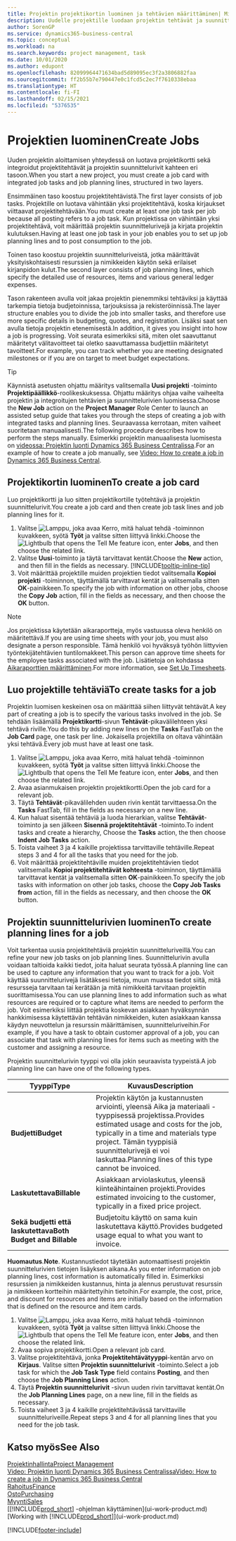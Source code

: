 ```yaml
---
title: Projektin projektikortin luominen ja tehtävien määrittäminen| Microsoft Docs
description: Uudelle projektille luodaan projektin tehtävät ja suunnittelurivit sisältävä projektikortti, mikä auttaa edistymisen ja budjettien hallinnassa.
author: SorenGP
ms.service: dynamics365-business-central
ms.topic: conceptual
ms.workload: na
ms.search.keywords: project management, task
ms.date: 10/01/2020
ms.author: edupont
ms.openlocfilehash: 82099964471634bad5d89095ec3f2a3806882faa
ms.sourcegitcommit: ff2b55b7e790447e0c1fcd5c2ec7f7610338ebaa
ms.translationtype: HT
ms.contentlocale: fi-FI
ms.lasthandoff: 02/15/2021
ms.locfileid: "5376535"
---
```

# <a name="create-jobs"></a><span data-ttu-id="917bc-103">Projektien luominen</span><span class="sxs-lookup"><span data-stu-id="917bc-103">Create Jobs</span></span>
<span data-ttu-id="917bc-104">Uuden projektin aloittamisen yhteydessä on luotava projektikortti sekä integroidut projektitehtävät ja projektin suunnittelurivit kahteen eri tasoon.</span><span class="sxs-lookup"><span data-stu-id="917bc-104">When you start a new project, you must create a job card with integrated job tasks and job planning lines, structured in two layers.</span></span>  

<span data-ttu-id="917bc-105">Ensimmäinen taso koostuu projektitehtävistä.</span><span class="sxs-lookup"><span data-stu-id="917bc-105">The first layer consists of job tasks.</span></span> <span data-ttu-id="917bc-106">Projektille on luotava vähintään yksi projektitehtävä, koska kirjaukset viittaavat projektitehtävään.</span><span class="sxs-lookup"><span data-stu-id="917bc-106">You must create at least one job task per job because all posting refers to a job task.</span></span> <span data-ttu-id="917bc-107">Kun projektissa on vähintään yksi projektitehtävä, voit määrittää projektin suunnittelurivejä ja kirjata projektin kulutuksen.</span><span class="sxs-lookup"><span data-stu-id="917bc-107">Having at least one job task in your job enables you to set up job planning lines and to post consumption to the job.</span></span>

<span data-ttu-id="917bc-108">Toinen taso koostuu projektin suunnitteluriveistä, jotka määrittävät yksityiskohtaisesti resurssien ja nimikkeiden käytön sekä erilaiset kirjanpidon kulut.</span><span class="sxs-lookup"><span data-stu-id="917bc-108">The second layer consists of job planning lines, which specify the detailed use of resources, items and various general ledger expenses.</span></span>

<span data-ttu-id="917bc-109">Tason rakenteen avulla voit jakaa projektin pienemmiksi tehtäviksi ja käyttää tarkempia tietoja budjetoinnissa, tarjouksissa ja rekisteröinnissä.</span><span class="sxs-lookup"><span data-stu-id="917bc-109">The layer structure enables you to divide the job into smaller tasks, and therefore use more specific details in budgeting, quotes, and registration.</span></span> <span data-ttu-id="917bc-110">Lisäksi saat sen avulla tietoja projektin etenemisestä.</span><span class="sxs-lookup"><span data-stu-id="917bc-110">In addition, it gives you insight into how a job is progressing.</span></span> <span data-ttu-id="917bc-111">Voit seurata esimerkiksi sitä, miten olet saavuttanut määritetyt välitavoitteet tai oletko saavuttamassa budjettiin määritetyt tavoitteet.</span><span class="sxs-lookup"><span data-stu-id="917bc-111">For example, you can track whether you are meeting designated milestones or if you are on target to meet budget expectations.</span></span>

> [!TIP]
> <span data-ttu-id="917bc-112">Käynnistä asetusten ohjattu määritys valitsemalla **Uusi projekti** -toiminto **Projektipäällikkö**-roolikeskuksessa. Ohjattu määritys ohjaa vaihe vaiheelta projektin ja integroitujen tehtävien ja suunnittelurivien luomisessa.</span><span class="sxs-lookup"><span data-stu-id="917bc-112">Choose the **New Job** action on the **Project Manager** Role Center to launch an assisted setup guide that takes you through the steps of creating a job with integrated tasks and planning lines.</span></span> <span data-ttu-id="917bc-113">Seuraavassa kerrotaan, miten vaiheet suoritetaan manuaalisesti.</span><span class="sxs-lookup"><span data-stu-id="917bc-113">The following procedure describes how to perform the steps manually.</span></span> <span data-ttu-id="917bc-114">Esimerkki projektin manuaalisesta luomisesta on [videossa: Projektin luonti Dynamics 365 Business Centralissa](https://www.youtube.com/watch?v=VqaPWr7BWmw).</span><span class="sxs-lookup"><span data-stu-id="917bc-114">For an example of how to create a job manually, see [Video: How to create a job in Dynamics 365 Business Central](https://www.youtube.com/watch?v=VqaPWr7BWmw).</span></span>

## <a name="to-create-a-job-card"></a><span data-ttu-id="917bc-115">Projektikortin luominen</span><span class="sxs-lookup"><span data-stu-id="917bc-115">To create a job card</span></span>
<span data-ttu-id="917bc-116">Luo projektikortti ja luo sitten projektikortille työtehtävä ja projektin suunnittelurivit.</span><span class="sxs-lookup"><span data-stu-id="917bc-116">You create a job card and then create job task lines and job planning lines for it.</span></span>

1. <span data-ttu-id="917bc-117">Valitse ![Lamppu, joka avaa Kerro, mitä haluat tehdä -toiminnon](media/ui-search/search_small.png "Kerro, mitä haluat tehdä") kuvakkeen, syötä **Työt** ja valitse sitten liittyvä linkki.</span><span class="sxs-lookup"><span data-stu-id="917bc-117">Choose the ![Lightbulb that opens the Tell Me feature](media/ui-search/search_small.png "Tell me what you want to do") icon, enter **Jobs**, and then choose the related link.</span></span>  
2. <span data-ttu-id="917bc-118">Valitse **Uusi**-toiminto ja täytä tarvittavat kentät.</span><span class="sxs-lookup"><span data-stu-id="917bc-118">Choose the **New** action, and then fill in the fields as necessary.</span></span> [!INCLUDE[tooltip-inline-tip](includes/tooltip-inline-tip_md.md)]
3. <span data-ttu-id="917bc-119">Voit määrittää projektille muiden projektien tiedot valitsemalla **Kopioi projekti** -toiminnon, täyttämällä tarvittavat kentät ja valitsemalla sitten **OK**-painikkeen.</span><span class="sxs-lookup"><span data-stu-id="917bc-119">To specify the job with information on other jobs, choose the **Copy Job** action, fill in the fields as necessary, and then choose the **OK** button.</span></span>

> [!NOTE]  
>   <span data-ttu-id="917bc-120">Jos projektissa käytetään aikaraportteja, myös vastuussa oleva henkilö on määritettävä.</span><span class="sxs-lookup"><span data-stu-id="917bc-120">If you are using time sheets with your job, you must also designate a person responsible.</span></span> <span data-ttu-id="917bc-121">Tämä henkilö voi hyväksyä työhön liittyvien työntekijätehtävien tuntilomakkeet.</span><span class="sxs-lookup"><span data-stu-id="917bc-121">This person can approve time sheets for the employee tasks associated with the job.</span></span> <span data-ttu-id="917bc-122">Lisätietoja on kohdassa [Aikaraporttien määrittäminen](projects-how-setup-time-sheets.md).</span><span class="sxs-lookup"><span data-stu-id="917bc-122">For more information, see [Set Up Timesheets](projects-how-setup-time-sheets.md).</span></span>

## <a name="to-create-tasks-for-a-job"></a><span data-ttu-id="917bc-123">Luo projektille tehtäviä</span><span class="sxs-lookup"><span data-stu-id="917bc-123">To create tasks for a job</span></span>
<span data-ttu-id="917bc-124">Projektin luomisen keskeinen osa on määrittää siihen liittyvät tehtävät.</span><span class="sxs-lookup"><span data-stu-id="917bc-124">A key part of creating a job is to specify the various tasks involved in the job.</span></span> <span data-ttu-id="917bc-125">Se tehdään lisäämällä **Projektikortti**-sivun **Tehtävät**-pikavälilehteen yksi tehtävä riville.</span><span class="sxs-lookup"><span data-stu-id="917bc-125">You do this by adding new lines on the **Tasks** FastTab on the **Job Card** page, one task per line.</span></span> <span data-ttu-id="917bc-126">Jokaisella projektilla on oltava vähintään yksi tehtävä.</span><span class="sxs-lookup"><span data-stu-id="917bc-126">Every job must have at least one task.</span></span>

1. <span data-ttu-id="917bc-127">Valitse ![Lamppu, joka avaa Kerro, mitä haluat tehdä -toiminnon](media/ui-search/search_small.png "Kerro, mitä haluat tehdä") kuvakkeen, syötä **Työt** ja valitse sitten liittyvä linkki.</span><span class="sxs-lookup"><span data-stu-id="917bc-127">Choose the ![Lightbulb that opens the Tell Me feature](media/ui-search/search_small.png "Tell me what you want to do") icon, enter **Jobs**, and then choose the related link.</span></span>
2. <span data-ttu-id="917bc-128">Avaa asianmukaisen projektin projektikortti.</span><span class="sxs-lookup"><span data-stu-id="917bc-128">Open the job card for a relevant job.</span></span>
3. <span data-ttu-id="917bc-129">Täytä **Tehtävät**-pikavälilehden uuden rivin kentät tarvittaessa.</span><span class="sxs-lookup"><span data-stu-id="917bc-129">On the **Tasks** FastTab, fill in the fields as necessary on a new line.</span></span>
4. <span data-ttu-id="917bc-130">Kun haluat sisentää tehtäviä ja luoda hierarkian, valitse **Tehtävät**-toiminto ja sen jälkeen **Sisennä projektitehtävät** -toiminto.</span><span class="sxs-lookup"><span data-stu-id="917bc-130">To indent tasks and create a hierarchy, Choose the **Tasks** action, the then choose **Indent Job Tasks** action.</span></span>
5. <span data-ttu-id="917bc-131">Toista vaiheet 3 ja 4 kaikille projektissa tarvittaville tehtäville.</span><span class="sxs-lookup"><span data-stu-id="917bc-131">Repeat steps 3 and 4 for all the tasks that you need for the job.</span></span>
6. <span data-ttu-id="917bc-132">Voit määrittää projektitehtäville muiden projektitehtävien tiedot valitsemalla **Kopioi projektitehtävät kohteesta** -toiminnon, täyttämällä tarvittavat kentät ja valitsemalla sitten **OK**-painikkeen.</span><span class="sxs-lookup"><span data-stu-id="917bc-132">To specify the job tasks with information on other job tasks, choose the **Copy Job Tasks from** action, fill in the fields as necessary, and then choose the **OK** button.</span></span>

## <a name="to-create-planning-lines-for-a-job"></a><span data-ttu-id="917bc-133">Projektin suunnittelurivien luominen</span><span class="sxs-lookup"><span data-stu-id="917bc-133">To create planning lines for a job</span></span>
<span data-ttu-id="917bc-134">Voit tarkentaa uusia projektitehtäviä projektin suunnitteluriveillä.</span><span class="sxs-lookup"><span data-stu-id="917bc-134">You can refine your new job tasks on job planning lines.</span></span> <span data-ttu-id="917bc-135">Suunnittelurivin avulla voidaan taltioida kaikki tiedot, joita haluat seurata työssä.</span><span class="sxs-lookup"><span data-stu-id="917bc-135">A planning line can be used to capture any information that you want to track for a job.</span></span> <span data-ttu-id="917bc-136">Voit käyttää suunnittelurivejä lisätäksesi tietoja, muun muassa tiedot siitä, mitä resursseja tarvitaan tai kerätään ja mitä nimikkeitä tarvitaan projektin suorittamisessa.</span><span class="sxs-lookup"><span data-stu-id="917bc-136">You can use planning lines to add information such as what resources are required or to capture what items are needed to perform the job.</span></span> <span data-ttu-id="917bc-137">Voit esimerkiksi liittää projektia koskevan asiakkaan hyväksynnän hankkimisessa käytettävän tehtävän nimikkeiden, kuten asiakkaan kanssa käydyn neuvottelun ja resurssin määrittämisen, suunnitteluriveihin.</span><span class="sxs-lookup"><span data-stu-id="917bc-137">For example, if you have a task to obtain customer approval of a job, you can associate that task with planning lines for items such as meeting with the customer and assigning a resource.</span></span>  

<span data-ttu-id="917bc-138">Projektin suunnittelurivin tyyppi voi olla jokin seuraavista tyypeistä.</span><span class="sxs-lookup"><span data-stu-id="917bc-138">A job planning line can have one of the following types.</span></span>  

| <span data-ttu-id="917bc-139">Tyyppi</span><span class="sxs-lookup"><span data-stu-id="917bc-139">Type</span></span> | <span data-ttu-id="917bc-140">Kuvaus</span><span class="sxs-lookup"><span data-stu-id="917bc-140">Description</span></span> |
| --- | --- |
| <span data-ttu-id="917bc-141">**Budjetti**</span><span class="sxs-lookup"><span data-stu-id="917bc-141">**Budget**</span></span> |<span data-ttu-id="917bc-142">Projektin käytön ja kustannusten arviointi, yleensä Aika ja materiaali -tyyppisessä projektissa.</span><span class="sxs-lookup"><span data-stu-id="917bc-142">Provides estimated usage and costs for the job, typically in a time and materials type project.</span></span> <span data-ttu-id="917bc-143">Tämän tyyppisiä suunnittelurivejä ei voi laskuttaa.</span><span class="sxs-lookup"><span data-stu-id="917bc-143">Planning lines of this type cannot be invoiced.</span></span> |
| <span data-ttu-id="917bc-144">**Laskutettava**</span><span class="sxs-lookup"><span data-stu-id="917bc-144">**Billable**</span></span> |<span data-ttu-id="917bc-145">Asiakkaan arviolaskutus, yleensä kiinteähintainen projekti.</span><span class="sxs-lookup"><span data-stu-id="917bc-145">Provides estimated invoicing to the customer, typically in a fixed price project.</span></span> |
| <span data-ttu-id="917bc-146">**Sekä budjetti että laskutettava**</span><span class="sxs-lookup"><span data-stu-id="917bc-146">**Both Budget and Billable**</span></span> |<span data-ttu-id="917bc-147">Budjetoitu käyttö on sama kuin laskutettava käyttö.</span><span class="sxs-lookup"><span data-stu-id="917bc-147">Provides budgeted usage equal to what you want to invoice.</span></span> |

<span data-ttu-id="917bc-148">**Huomautus**.</span><span class="sxs-lookup"><span data-stu-id="917bc-148">**Note**.</span></span> <span data-ttu-id="917bc-149">Kustannustiedot täytetään automaattisesti projektin suunnittelurivien tietojen lisäyksen aikana.</span><span class="sxs-lookup"><span data-stu-id="917bc-149">As you enter information on job planning lines, cost information is automatically filled in.</span></span> <span data-ttu-id="917bc-150">Esimerkiksi resurssien ja nimikkeiden kustannus, hinta ja alennus perustuvat resurssin ja nimikkeen kortteihin määritettyihin tietoihin.</span><span class="sxs-lookup"><span data-stu-id="917bc-150">For example, the cost, price, and discount for resources and items are initially based on the information that is defined on the resource and item cards.</span></span>

1. <span data-ttu-id="917bc-151">Valitse ![Lamppu, joka avaa Kerro, mitä haluat tehdä -toiminnon](media/ui-search/search_small.png "Kerro, mitä haluat tehdä") kuvakkeen, syötä **Työt** ja valitse sitten liittyvä linkki.</span><span class="sxs-lookup"><span data-stu-id="917bc-151">Choose the ![Lightbulb that opens the Tell Me feature](media/ui-search/search_small.png "Tell me what you want to do") icon, enter **Jobs**, and then choose the related link.</span></span>
2. <span data-ttu-id="917bc-152">Avaa sopiva projektikortti.</span><span class="sxs-lookup"><span data-stu-id="917bc-152">Open a relevant job card.</span></span>
3. <span data-ttu-id="917bc-153">Valitse projektitehtävä, jonka **Projektitehtävätyyppi**-kentän arvo on **Kirjaus**. Valitse sitten **Projektin suunnittelurivit** -toiminto.</span><span class="sxs-lookup"><span data-stu-id="917bc-153">Select a job task for which the **Job Task Type** field contains **Posting**, and then choose the **Job Planning Lines** action.</span></span>  
4. <span data-ttu-id="917bc-154">Täytä **Projektin suunnittelurivit** -sivun uuden rivin tarvittavat kentät.</span><span class="sxs-lookup"><span data-stu-id="917bc-154">On the **Job Planning Lines** page, on a new line, fill in the fields as necessary.</span></span>
5. <span data-ttu-id="917bc-155">Toista vaiheet 3 ja 4 kaikille projektitehtävässä tarvittaville suunnitteluriveille.</span><span class="sxs-lookup"><span data-stu-id="917bc-155">Repeat steps 3 and 4 for all planning lines that you need for the job task.</span></span>

## <a name="see-also"></a><span data-ttu-id="917bc-156">Katso myös</span><span class="sxs-lookup"><span data-stu-id="917bc-156">See Also</span></span>

[<span data-ttu-id="917bc-157">Projektinhallinta</span><span class="sxs-lookup"><span data-stu-id="917bc-157">Project Management</span></span>](projects-manage-projects.md)  
[<span data-ttu-id="917bc-158">Video: Projektin luonti Dynamics 365 Business Centralissa</span><span class="sxs-lookup"><span data-stu-id="917bc-158">Video: How to create a job in Dynamics 365 Business Central</span></span>](https://www.youtube.com/watch?v=VqaPWr7BWmw)  
[<span data-ttu-id="917bc-159">Rahoitus</span><span class="sxs-lookup"><span data-stu-id="917bc-159">Finance</span></span>](finance.md)  
[<span data-ttu-id="917bc-160">Osto</span><span class="sxs-lookup"><span data-stu-id="917bc-160">Purchasing</span></span>](purchasing-manage-purchasing.md)  
[<span data-ttu-id="917bc-161">Myynti</span><span class="sxs-lookup"><span data-stu-id="917bc-161">Sales</span></span>](sales-manage-sales.md)  
<span data-ttu-id="917bc-162">[[!INCLUDE[prod_short](includes/prod_short.md)] -ohjelman käyttäminen](ui-work-product.md)</span><span class="sxs-lookup"><span data-stu-id="917bc-162">[Working with [!INCLUDE[prod_short](includes/prod_short.md)]](ui-work-product.md)</span></span>  


[!INCLUDE[footer-include](includes/footer-banner.md)]